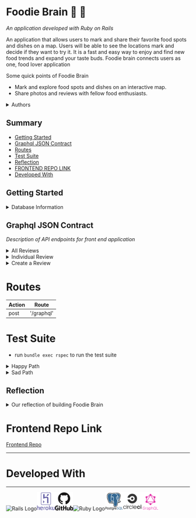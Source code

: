 # Foodie Brain :bento: :brain:

*An application developed with Ruby on Rails*

An application that allows users to mark and share their favorite food spots and dishes on a map. Users will be able to see the locations mark and decide if they want to try it. It is a fast and easy way to enjoy and find new food trends and expand your taste buds. Foodie brain connects users as one, food lover application

Some quick points of Foodie Brain
- Mark and explore food spots and dishes on an interactive map.
- Share photos and reviews with fellow food enthusiasts.

<details>
<summary>Authors</summary>
<!-- ## Authors -->

### BE Team
- Gabe Torres [GitHub](https://github.com/Gabe-Torres) | [LinkedIn](https://www.linkedin.com/in/gabe-torres-74a515269/)
- Weston Schutt [GitHub](https://github.com/westonio) | [LinkedIn](https://www.linkedin.com/in/westonschutt/)
- Chris Asercion [GitHub](https://github.com/ChrisAsercion) | [LinkedIn](https://www.linkedin.com/in/chris-asercion-2a7b68135/)
- Zanna Fitch [GitHub](https://github.com/z-fitch) | [LinkedIn](https://www.linkedin.com/in/zannafitch/)

### FE Team
</details>

## Summary 
- [Getting Started](#getting-started)
- [Graphql JSON Contract](#graphql-json-contract)
- [Routes](#routes)
- [Test Suite](#test-suite)
- [Reflection](#reflection)
- [FRONTEND REPO LINK](https://github.com/Foodie-Brain/fe_foodie)
- [Developed With](#developed-with)

## Getting Started
<details>
<summary>Database Information</summary>

**Schema**

```ruby
ActiveRecord::Schema[7.0].define(version: 2023_10_12_212027) do
  # These are extensions that must be enabled in order to support this database
  enable_extension "plpgsql"

  create_table "reviews", force: :cascade do |t|
    t.string "name"
    t.string "photo"
    t.string "description"
    t.integer "dairy_free", default: 0
    t.integer "gluten_free", default: 0
    t.integer "halal", default: 0
    t.integer "kosher", default: 0
    t.integer "nut_free", default: 0
    t.integer "vegan", default: 0
    t.integer "vegetarian", default: 0
    t.integer "likes", default: 0
    t.integer "dislikes", default: 0
    t.string "lat"
    t.string "lon"
    t.datetime "created_at", null: false
    t.datetime "updated_at", null: false
  end

end
```

**Gems**
```ruby
gem "rails", "~> 7.0.8"
gem "pg", "~> 1.1"
gem "puma", "~> 5.0"
gem "tzinfo-data", platforms: %i[ mingw mswin x64_mingw jruby ]
gem "bootsnap", require: false

gem 'graphql'
gem 'faraday'

group :development, :test do
  gem "debug", platforms: %i[ mri mingw x64_mingw ]
  gem 'factory_bot_rails'
  gem 'faker'
  gem "pry"
  gem "rspec-rails"
  gem 'simplecov'
  gem 'shoulda-matchers', '~> 5.0'
end

group :development do
  gem 'graphiql-rails'
end
```

 **Installing**
 - Fork and clone this repo
  - Run `bundle install`
  - Run `rails db:{create,migrate,seed}`
  - Run `rails s` to start the server
  - Open your browser and navigate to `localhost:3000`
</details>

## Graphql JSON Contract
*Description of API endpoints for front end application*

<details>
<summary>All Reviews</summary>
<!-- <u> All Reviews </u> -->
- Description of all reviews

> `POST /graphql`

*Request Body:*

```ruby
	{
      reviews {
        id
        name
        description
        glutenFree
        lat
        lon
        }
		}
```

*Success Response (200 OK):*

- Status: 200 OK
- Description: Successful response with all Reviews.
- Data Format: A hash of review objects, each containing an id, name, description, lat/lon and dietary tag.

```ruby
{
    "data": {
        "reviews": [
            {
                "id": "1",
                "name": "Flu Shot Pho",
                "description": "Pho with lemongrass, lime, and chili broth",
                "glutenFree": 0,
                "lat": "39.6880903110667",
                "lon": "-104.94002900531989"
            },
            {
                "id": "2",
                "name": "ramen",
                "description": "noddles",
                "glutenFree": 0,
                "lat": "0999",
                "lon": "-999"
            },
            {
                "id": "3",
                "name": "ramen",
                "description": "noddles",
                "glutenFree": 0,
                "lat": "0999",
                "lon": "-999"
            },
            {
                "id": "4",
                "name": "SUCUK TOST",
                "description": "Grilled sourdough bread filled with Sucuk (Turkish sausage) and mozzarella cheese.",
                "glutenFree": 0,
                "lat": "39.7014138",
                "lon": "-104.911551"
            },
            {
                "id": "5",
                "name": "SUCUK TOST",
                "description": "Grilled sourdough bread filled with Sucuk (Turkish sausage) and mozzarella cheese.",
                "glutenFree": 0,
                "lat": "39.7014138",
                "lon": "-104.911551"
            }
        ]
    }
}
```
</details>


<details>
<summary>Individual Review</summary>
<!-- <u> Individual Review </u> -->
- Description of an individual review

> `POST /graphql`

*Request Body:*

```ruby
 {
      review(id: 1) {
          id
          name
          description
          glutenFree
          lat
        	lon
      }
    }
```

*Success Response (200 OK):*

- Status: 200 OK
- Description: Successful response with a Review.
- Data Format: A hash containing a review object, containing an id, name, description, lat/lon and dietary tag.

```ruby
{
    "data": {
        "review": {
            "id": "1",
            "name": "Flu Shot Pho",
            "description": "Pho with lemongrass, lime, and chili broth",
            "glutenFree": 0,
            "lat": "39.6880903110667",
            "lon": "-104.94002900531989"
        }
    }
}
```
</details>

<details>
<summary>Create a Review</summary>
<!-- <u> Create a Review </u> -->
- Description of creating a review

> `POST /graphql`

*Request Body:*

```ruby
 mutation {
      createReview(input: {
        name: "FireCracker Sushi", 
        photo: "nada.jpg", 
        description: "Fried sushi roll with salmon, creamcheese, and jalapenos",
        dairyFree: 1, 
        glutenFree: 1, 
        halal: 1, 
        kosher: 1, 
        nutFree: 1, 
        vegan: 1, 
        vegitarian: 1, 
        likes: 312, 
        dislikes: 5, 
        lat: "39.72903251256764", 
        lon: "-104.93865153415369"
      }) {
        	id
          name
          description
          glutenFree
          lat
        	lon
      }
    } 
```

*Success Response (200 OK):*

- Status: 200 OK
- Description: Successful response for creating a Review.
- Data Format: A hash containing a review object, containing an id, name, description, lat/lon and dietary tag.

```ruby
{
    "data": {
        "createReview": {
            "id": "6",
            "name": "FireCracker Sushi",
            "description": "Fried sushi roll with salmon, creamcheese, and jalapenos",
            "glutenFree": 1,
            "lat": "39.72903251256764",
            "lon": "-104.93865153415369"
        }
    }
}
```
</details>

# Routes

| Action | Route |
| ----------- | ----------- |
| post | '/graphql' |


# Test Suite
 - run `bundle exec rspec` to run the test suite

<details>
<summary>Happy Path</summary>

<!-- **HappyPath** -->
```ruby
RSpec.describe Mutations::CreateReview, type: :mutation do
  describe 'createReview' do
    let(:name) { "Cinnamon Coffee Cake" }
    let(:description) { "Found this absolutely delicious coffee cake at Kochi coffee, and it's gluten-free!" }
    let(:photo) { "fake_url.png" }
    let(:gluten_free) { 1 }
    let(:lat) { "39.72740886344144" }
    let(:lon) { "-104.93939410569635" }

      let(:mutation) do
        <<~GQL
          mutation createReview($input: CreateReviewInput!) {
            createReview(input: $input) {
              id
              name
              description
              photo
              dairyFree
              glutenFree
              halal
              kosher
              nutFree
              vegan
              vegetarian
              likes
              dislikes
              lat
              lon
            }
          }
        GQL
      end

    it 'creates a new review' do
      input = {
        name: name,
        description: description,
        photo: photo,
        glutenFree: gluten_free,
        lat: lat,
        lon: lon
      }

      result = BeFoodieBrainSchema.execute(
        mutation,
        variables: { input: input }
      )

      expect(result["errors"]).to be_nil

      review = Review.last

      expect(result.dig("data", "createReview", "id")).to eq(review.id.to_s)
      expect(result.dig("data", "createReview", "name")).to eq(name)
      expect(result.dig("data", "createReview", "description")).to eq(description)
      expect(result.dig("data", "createReview", "photo")).to eq(photo)
      expect(result.dig("data", "createReview", "glutenFree")).to eq(gluten_free)
      expect(result.dig("data", "createReview", "lat")).to eq(lat)
      expect(result.dig("data", "createReview", "lon")).to eq(lon)

      expect(result.dig("data", "createReview", "dairyFree")).to eq(0)
      expect(result.dig("data", "createReview", "halal")).to eq(0)
      expect(result.dig("data", "createReview", "kosher")).to eq(0)
      expect(result.dig("data", "createReview", "nutFree")).to eq(0)
      expect(result.dig("data", "createReview", "vegan")).to eq(0)
      expect(result.dig("data", "createReview", "vegetarian")).to eq(0)
      expect(result.dig("data", "createReview", "likes")).to eq(0)
      expect(result.dig("data", "createReview", "dislikes")).to eq(0)
```
</details>

<details>
<summary>Sad Path</summary>

```ruby
describe 'returns an error when no input is provided' do
    let(:name) { "Cinnamon Coffee Cake" }
    let(:description) { "Found this absolutely delicious coffee cake at Kochi coffee, and it's gluten-free!" }
    let(:photo) { "fake_url.png" }
    let(:gluten_free) { 1 }
    let(:lat) { "39.72740886344144" }
    let(:lon) { "-104.93939410569635" }

      let(:mutation) do
        <<~GQL
          mutation createReview($input: CreateReviewInput!) {
            createReview(input: $input) {
              id
              name
              description
              photo
              dairyFree
              glutenFree
              halal
              kosher
              nutFree
              vegan
              vegetarian
              likes
              dislikes
              lat
              lon
            }
          }
        GQL
      end

    it 'returns an error when required fields not provided' do
      input = {
        name:'',
        description: description,
        photo: photo,
        glutenFree: gluten_free,
        lat: lat,
        lon: lon
      }

      result = BeFoodieBrainSchema.execute(
        mutation,
        variables: { input: input }
      )

      expect(result["errors"]).to_not be_nil
      expect(result.dig("data", "createReview")).to be_nil
      expect(result["errors"][0]["message"]).to eq("Name can't be blank")

      input2 = {
        name: '',
        description: '',
        photo: photo,
        glutenFree: gluten_free,
        lat: lat,
        lon: lon
      }

      result2 = BeFoodieBrainSchema.execute(
        mutation,
        variables: { input: input2 }
      )

      expect(result2["errors"][0]["message"]).to eq("Name can't be blank, Description can't be blank")
    end
  end
end
```
</details>

## Reflection 
<details>
<summary>Our reflection of building Foodie Brain</summary>
During the development of our Ruby on Rails application Foodie Brain, we had the opportunity to work on an exciting and challenging project that combined aspects of web development, including API integration, database design, graphql, and frontend development/backend collaboration. This reflection highlights key aspects of our work and the lessons learned during the development of Foodie Brain.

<u> API Integration: </u>

<u>Creating Endpoints: </u>

<u>Frontend Development: </u>

<u>Database Design: </u>

<u>Graphql: </u>

<u>Lessons Learned: </u>

*Throughout this project, We learned several valuable lessons:*


In conclusion, working on this Ruby on Rails application was a challenging yet awarding experience. It brought together various aspects of web development, challenging us to create a dynamic application. The project allowed us to expand our knowledge and skills in API integration, database design, frontend development, and introduced a new tech in graphql. And it provided valuable lessons that will guide us in future endeavors.
</details>

# Frontend Repo Link
[Frontend Repo](https://github.com/Foodie-Brain/fe_foodie)

---
# Developed With
---


<img src="https://user-images.githubusercontent.com/127896538/267407283-0389dace-15c6-493c-a3b7-3a833f0a20f2.png" width="50" alt="Rails Logo"><img src="https://raw.githubusercontent.com/devicons/devicon/55609aa5bd817ff167afce0d965585c92040787a/icons/heroku/heroku-original-wordmark.svg" width="50" alt="heroku Logo"><img src="https://raw.githubusercontent.com/devicons/devicon/master/icons/github/github-original-wordmark.svg" width="50" alt="github Logo"><img src="https://user-images.githubusercontent.com/127896538/267406979-5e0db686-91a1-42ee-9bda-675a5c5c2266.png" width="50" alt="Ruby Logo"><img  src='https://raw.githubusercontent.com/devicons/devicon/master/icons/postgresql/postgresql-original-wordmark.svg' width='50' alt='sql'><img src="https://raw.githubusercontent.com/devicons/devicon/master/icons/circleci/circleci-plain-wordmark.svg" width="50" alt="Circle CI"><img src="https://raw.githubusercontent.com/devicons/devicon/master/icons/graphql/graphql-plain-wordmark.svg" width="50" alt="graphql">